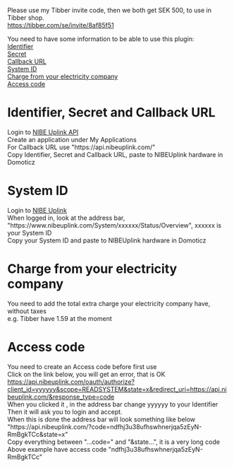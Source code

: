 Please use my Tibber invite code, then we both get SEK 500, to use in Tibber shop.  
https://tibber.com/se/invite/8af85f51

You need to have some information to be able to use this plugin:  
[Identifier](https://github.com/flopp999/NIBEUplink-Domoticz/blob/main/README.md#Identifier,-Secret-and-URL)  
[Secret](https://github.com/flopp999/NIBEUplink-Domoticz/blob/main/README.md#Identifier,-Secret-and-URL)  
[Callback URL](https://github.com/flopp999/NIBEUplink-Domoticz/blob/main/README.md#Identifier,-Secret-and-Callback-URL)  
[System ID](https://github.com/flopp999/NIBEUplink-Domoticz/blob/main/README.md#System-ID)  
[Charge from your electricity company](https://github.com/flopp999/NIBEUplink-Domoticz/blob/main/README.md#Charge-from-your-electricity-company)  
[Access code](https://github.com/flopp999/NIBEUplink-Domoticz/blob/main/README.md#Access-code)

# Identifier, Secret and Callback URL
Login to [NIBE Uplink API](https://api.nibeuplink.com/)  
Create an application under My Applications  
For Callback URL use "h<span>ttps://a<span>pi.nib<span>euplink.com/"  
Copy Identifier, Secret and Callback URL, paste to NIBEUplink hardware in Domoticz  

# System ID
Login to [NIBE Uplink](https://nibeuplink.com/)  
When logged in, look at the address bar, "h<span>ttps://w<i></i>ww.<span>nibeuplink.com/System/xxxxxx/Status/Overview", xxxxxx is your System ID  
Copy your System ID and paste to NIBEUplink hardware in Domoticz  

# Charge from your electricity company
You need to add the total extra charge your electricity company have, without taxes  
e.g. Tibber have 1.59 at the moment  

# Access code
You need to create an Access code before first use  
Click on the link below, you will get an error, that is OK  
https://api.nibeuplink.com/oauth/authorize?client_id=yyyyyy&scope=READSYSTEM&state=x&redirect_uri=https://api.nibeuplink.com/&response_type=code  
When you clicked it , in the address bar change yyyyyy to your Identifier  
Then it will ask you to login and accept.  
When this is done the address bar will look something like below  
"h<span>ttps://a<span>pi.nib<span>euplink.com/?code=ndfhj3u38ufhswhnerjqa5zEyN-RmBgkTCc&state=x"  
Copy everything between "...code=" and "&state...", it is a very long code  
Above example have access code "ndfhj3u38ufhswhnerjqa5zEyN-RmBgkTCc"
